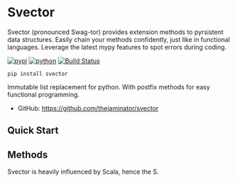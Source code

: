 # Svector

Svector (pronounced Swag-tor) provides extension methods to pyrsistent data structures. 
Easily chain your methods confidently, just like in functional languages. Leverage 
the latest mypy features to spot errors during coding.


[![pypi](https://img.shields.io/pypi/v/svector.svg)](https://pypi.org/project/svector)
[![python](https://img.shields.io/pypi/pyversions/svector.svg)](https://pypi.org/project/svector)
[![Build Status](https://github.com/thejaminator/svector/actions/workflows/dev.yml/badge.svg)](https://github.com/thejaminator/svector/actions/workflows/dev.yml)

```
pip install svector
```

Immutable list replacement for python. With postfix methods for easy functional programming.


* GitHub: <https://github.com/thejaminator/svector>


## Quick Start


## Methods
Svector is heavily influenced by Scala, hence the S.
